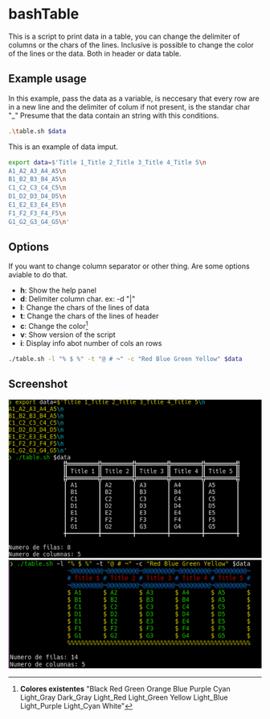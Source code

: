 # bashTable

This is a script to print data in a table, you can change the delimiter of columns or the chars of the lines.
Inclusive is possible to change the color of the lines or the data. Both in header or data table.

## Example usage

In this example, pass the data as a variable, is neccesary that every row are in a new line and the delimiter of colum if not present, is the standar char "_"
Presume that the data contain an string with this conditions.
```bash
.\table.sh $data
```

This is an example of data imput.
```bash
export data=$'Title 1_Title 2_Title 3_Title 4_Title 5\n
A1_A2_A3_A4_A5\n
B1_B2_B3_B4_A5\n
C1_C2_C3_C4_C5\n
D1_D2_D3_D4_D5\n
E1_E2_E3_E4_E5\n
F1_F2_F3_F4_F5\n
G1_G2_G3_G4_G5\n'
```
## Options
 If you want to change column separator or other thing. Are some options aviable to do that.
 - **h**:   Show the help panel
 - **d**:   Delimiter column char. ex: -d "|"
 - **l**:   Change the chars of the lines of data
 - **t**:   Change the chars of the lines of header
 - **c**:   Change the color[^1]
 - **v**:   Show version of the script
 - **i**:   Display info abot number of cols an rows

```bash
./table.sh -l "% $ %" -t "@ # ¬" -c "Red Blue Green Yellow" $data
```

## Screenshot

![Screenshot1](screenshot1.png)
![Screenshot1](screenshot_000.png)

[^1]: **Colores existentes** "Black Red Green Orange Blue Purple Cyan Light_Gray Dark_Gray Light_Red Light_Green Yellow Light_Blue Light_Purple Light_Cyan White"